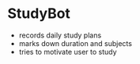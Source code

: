 # StudyBot
- records daily study plans 
- marks down duration and subjects
- tries to motivate user to study
